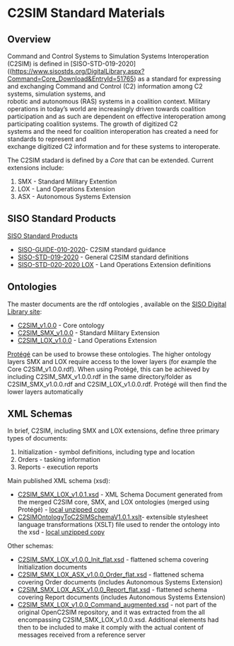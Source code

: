 # C2SIM Standard Materials

## Overview

Command and Control Systems to Simulation Systems Interoperation (C2SIM) is defined in [SISO-STD-019-2020]((https://www.sisostds.org/DigitalLibrary.aspx?Command=Core_Download&EntryId=51765) 
as a standard for expressing 
and  exchanging  Command  and  Control  (C2)  information  among  C2  systems,  simulation  systems,  and  
robotic and autonomous (RAS) systems in a coalition context. 
Military operations in today’s world are increasingly driven towards coalition participation and as such are 
dependent  on  effective  interoperation  among  participating  coalition  systems.  The  growth  of  digitized  C2  
systems  and  the  need  for  coalition  interoperation  has  created  a  need  for  standards  to  represent  and  
exchange digitized C2 information and for these systems to interoperate. 

The C2SIM stadard is defined by a *Core* that can be extended. Current extensions include:
1. SMX - Standard Military Extention
1. LOX - Land Operations Extension
1. ASX - Autonomous Systems Extension

## SISO Standard Products

[SISO Standard Products](https://www.sisostds.org/DigitalLibrary.aspx?EntryId=51761)
* [SISO-GUIDE-010-2020](https://www.sisostds.org/DigitalLibrary.aspx?Command=Core_Download&EntryId=51762)- C2SIM standard guidance
* [SISO-STD-019-2020](https://www.sisostds.org/DigitalLibrary.aspx?Command=Core_Download&EntryId=51765) - General C2SIM standard definitions
* [SISO-STD-020-2020 LOX](https://www.sisostds.org/DigitalLibrary.aspx?Command=Core_Download&EntryId=51764) - Land Operations Extension definitions

## Ontologies

The master documents are the rdf ontologies , available on the [SISO Digital Library site](https://www.sisostds.org/DigitalLibrary.aspx?EntryId=51848):
* [C2SIM_v1.0.0](https://www.sisostds.org/DigitalLibrary.aspx?Command=Core_Download&EntryId=51850) - Core ontology
* [C2SIM_SMX_v1.0.0](https://www.sisostds.org/DigitalLibrary.aspx?Command=Core_Download&EntryId=51851) - Standard Military Extension
* [C2SIM_LOX_v1.0.0](https://www.sisostds.org/DigitalLibrary.aspx?Command=Core_Download&EntryId=51852) - Land Operations Extension

[Protégé](https://protege.stanford.edu/) can be used to browse these ontologies. The higher ontology layers SMX and LOX require access to the lower layers (for example the Core C2SIM_v1.0.0.rdf). When using Protégé, this can be achieved by including C2SIM_SMX_v1.0.0.rdf in the same directory/folder as C2SIM_SMX_v1.0.0.rdf and C2SIM_LOX_v1.0.0.rdf. Protégé will then find the lower layers automatically

## XML Schemas

In brief, C2SIM, including SMX and LOX extensions, define three primary types of documents:
1. Initialization - symbol definitions, including type and location
1. Orders - tasking information
1. Reports - execution reports

Main published XML schema (xsd):
* [C2SIM_SMX_LOX_v1.0.1.xsd](https://www.sisostds.org/DigitalLibrary.aspx?Command=Core_Download&EntryId=53123) -  XML Schema Document generated from the merged C2SIM core, SMX, and LOX ontologies (merged using Protégé) - [local unzipped copy](https://github.com/hyssostech/OpenC2SIM.github.io/blob/4ad6ccd41d12b0003a78f6c03ef7cbc157e699c1/Standard/C2SIM/Schemas/C2SIM_SMX_LOX_V1.0.1.xsd)
* [C2SIMOntologyToC2SIMSchemaV1.0.1.xslt](https://www.sisostds.org/DigitalLibrary.aspx?Command=Core_Download&EntryId=53123)- extensible stylesheet language transformations (XSLT) file used to render the ontology into the xsd - [local unzipped copy](https://github.com/hyssostech/OpenC2SIM.github.io/blob/4ad6ccd41d12b0003a78f6c03ef7cbc157e699c1/Standard/C2SIM/Schemas/C2SIMOntologyToC2SIMSchemaV1.0.1.xslt)

Other schemas:
* [C2SIM_SMX_LOX_v1.0.0_Init_flat.xsd](Schemas/C2SIM_SMX_LOX_v1.0.0_Init_flat.xsd) - flattened schema covering Initialization documents
* [C2SIM_SMX_LOX_ASX_v1.0.0_Order_flat.xsd](Schemas/C2SIM_SMX_LOX_ASX_v1.0.0_Order_flat.xsd) - flattened schema covering Order documents (includes Autonomous Systems Extension)
* [C2SIM_SMX_LOX_ASX_v1.0.0_Report_flat.xsd](Schemas/C2SIM_SMX_LOX_ASX_v1.0.0_Order_flat.xsd) - flattened schema covering Report documents (includes Autonomous Systems Extension)
* [C2SIM_SMX_LOX_v1.0.0_Command_augmented.xsd](https://github.com/hyssostech/OpenC2SIM.github.io/blob/d9a1a01522201f8d5af1106e42049dc65d4539d2/Standard/C2SIM/Schemas/C2SIM_SMX_LOX_v1.0.0_Command_augmented.xsd) - not part of the original OpenC2SIM repository, and it was extracted from the all encompassing C2SIM_SMX_LOX_v1.0.0.xsd. Additional elements had then to be included to make it comply with the actual content of messages received from a reference server
